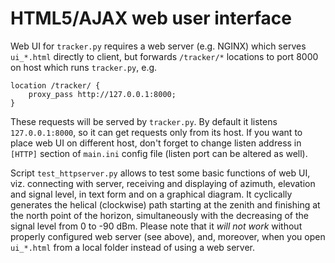 # HTML5/AJAX web user interface

Web UI for `tracker.py` requires a web server (e.g. NGINX) which serves 
`ui_*.html` directly to client, but forwards `/tracker/*` locations to port 8000
on host which runs `tracker.py`, e.g.

    location /tracker/ {
        proxy_pass http://127.0.0.1:8000;
    }

These requests will be served by `tracker.py`. By default it listens 
`127.0.0.1:8000`, so it can get requests only from its host. If you want to 
place web UI on different host, don't forget to change listen address in 
`[HTTP]` section of `main.ini` config file (listen port can be altered as well).

Script `test_httpserver.py` allows to test some basic functions of web UI, viz.
connecting with server, receiving and displaying of azimuth, elevation and
signal level, in text form and on a graphical diagram. It cyclically generates
the helical (clockwise) path starting at the zenith and finishing at the north
point of the horizon, simultaneously with the decreasing of the signal level
from 0 to -90 dBm. Please note that it *will not work* without properly 
configured web server (see above), and, moreover, when you open `ui_*.html`
from a local folder instead of using a web server.
